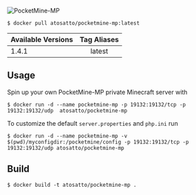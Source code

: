 ![PocketMine-MP](https://cdn.pocketmine.net/img/PocketMine-h.png)

```
$ docker pull atosatto/pocketmine-mp:latest
```

|  Available Versions | Tag Aliases      |
| --------------------|:----------------:|
| 1.4.1               | latest           |

## Usage

Spin up your own PocketMine-MP private Minecraft server with

```
$ docker run -d --name pocketmine-mp -p 19132:19132/tcp -p 19132:19132/udp  atosatto/pocketmine-mp
```

To customize the default `server.properties` and `php.ini` run

```
$ docker run -d --name pocketmine-mp -v $(pwd)/myconfigdir:/pocketmine/config -p 19132:19132/tcp -p 19132:19132/udp atosatto/pocketmine-mp
```

## Build

```
$ docker build -t atosatto/pocketmine-mp .
```
